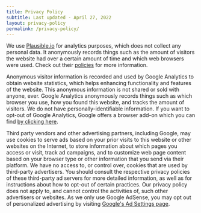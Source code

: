 ```yaml
---
title: Privacy Policy
subtitle: Last updated - April 27, 2022
layout: privacy-policy
permalink: /privacy-policy/
---
```


<p>We use <a href="https://plausible.io/" target="_blank">Plausible.io</a> for analytics purposes, which does not collect any personal data. It anonymously records things such as the amount of visitors the website had over a certain amount of time and which web browsers were used. Check out their <a href="https://plausible.io/data-policy" target="_blank">policies</a> for more information.</p>

<p>Anonymous visitor information is recorded and used by Google Analytics to obtain website statistics, which helps enhancing functionality and features of the website. This anonymous information is not shared or sold with anyone, ever. Google Analytics anonymously records things such as which browser you use, how you found this website, and tracks the amount of visitors. We do not have personally-identifiable information. If you want to opt-out of Google Analytics, Google offers a browser add-on which you can find <a href="https://tools.google.com/dlpage/gaoptout" target="_blank">by clicking here</a>.</p>

<p>Third party vendors and other advertising partners, including Google, may use cookies to serve ads based on your prior visits to this website or other websites on the Internet, to store information about which pages you access or visit, track ad campaigns, and to customize web page content based on your browser type or other information that you send via their platform. We have no access to, or control over, cookies that are used by third-party advertisers. You should consult the respective privacy policies of these third-party ad servers for more detailed information, as well as for instructions about how to opt-out of certain practices. Our privacy policy does not apply to, and cannot control the activities of, such other advertisers or websites. As we only use Google AdSense, you may opt out of personalized advertising by visiting <a href="https://www.google.com/settings/ads" target="_blank">Google's Ad Settings page</a>.</p>